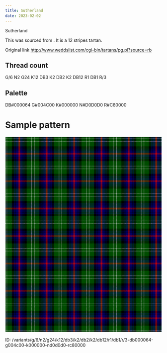 ```yaml
---
title: Sutherland
date: 2023-02-02
---
```

Sutherland

This was sourced from <no value>.  It is a 12 stripes tartan.

Original link http://www.weddslist.com/cgi-bin/tartans/pg.pl?source=rb

## Thread count
G/6 N2 G24 K12 DB3 K2 DB2 K2 DB12 R1 DB1 R/3

## Palette
DB#000064 G#004C00 K#000000 N#D0D0D0 R#C80000

# Sample pattern

![Tartan detail](tartan.png "G/6 N2 G24 K12 DB3 K2 DB2 K2 DB12 R1 DB1 R/3 tartan")

ID: /variants/g/6/n2/g24/k12/db3/k2/db2/k2/db12/r1/db1/r/3-db000064-g004c00-k000000-nd0d0d0-rc80000